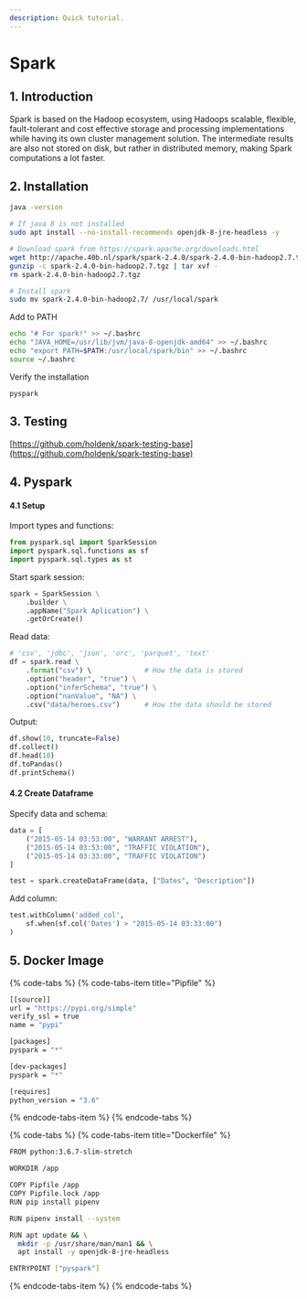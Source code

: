 ```yaml
---
description: Quick tutorial.
---
```


# Spark

## 1. Introduction

Spark is based on the Hadoop ecosystem, using Hadoops scalable, flexible, fault-tolerant and cost  effective storage and processing implementations while having its own cluster management solution. The intermediate results are also not stored on disk, but rather in distributed memory, making Spark computations a lot faster.

## 2. Installation

```bash
java -version

# If java 8 is not installed
sudo apt install --no-install-recommends openjdk-8-jre-headless -y

# Download spark from https://spark.apache.org/downloads.html
wget http://apache.40b.nl/spark/spark-2.4.0/spark-2.4.0-bin-hadoop2.7.tgz
gunzip -c spark-2.4.0-bin-hadoop2.7.tgz | tar xvf -
rm spark-2.4.0-bin-hadoop2.7.tgz

# Install spark
sudo mv spark-2.4.0-bin-hadoop2.7/ /usr/local/spark
```

Add to PATH

```bash
echo "# For spark!" >> ~/.bashrc
echo "JAVA_HOME=/usr/lib/jvm/java-8-openjdk-amd64" >> ~/.bashrc
echo "export PATH=$PATH:/usr/local/spark/bin" >> ~/.bashrc
source ~/.bashrc
```

Verify the installation

```text
pyspark
```

## 3. Testing

[https://github.com/holdenk/spark-testing-base](https://github.com/holdenk/spark-testing-base)

## 4. Pyspark

#### 4.1 Setup

Import types and functions:

```python
from pyspark.sql import SparkSession
import pyspark.sql.functions as sf
import pyspark.sql.types as st
```

Start spark session:

```python
spark = SparkSession \
    .builder \
    .appName("Spark Aplication") \
    .getOrCreate()
```

Read data: 

```python
# 'csv', 'jdbc', 'json', 'orc', 'parquet', 'text'
df = spark.read \
    .format("csv") \             # How the data is stored
    .option("header", "true") \
    .option("inferSchema", "true") \
    .option("nanValue", "NA") \
    .csv("data/heroes.csv")      # How the data should be stored
```

Output:

```python
df.show(10, truncate=False)
df.collect()
df.head(10)
df.toPandas()
df.printSchema()
```

#### 4.2 Create Dataframe

Specify data and schema:

```python
data = [
    ("2015-05-14 03:53:00", "WARRANT ARREST"),
    ("2015-05-14 03:53:00", "TRAFFIC VIOLATION"),
    ("2015-05-14 03:33:00", "TRAFFIC VIOLATION")
]

test = spark.createDataFrame(data, ["Dates", "Description"])
```

Add column:

```python
test.withColumn('added_col', 
    sf.when(sf.col('Dates') > "2015-05-14 03:33:00")
)
```



## 5. Docker Image

{% code-tabs %}
{% code-tabs-item title="Pipfile" %}
```bash
[[source]]
url = "https://pypi.org/simple"
verify_ssl = true
name = "pypi"

[packages]
pyspark = "*"

[dev-packages]
pyspark = "*"

[requires]
python_version = "3.6"
```
{% endcode-tabs-item %}
{% endcode-tabs %}

{% code-tabs %}
{% code-tabs-item title="Dockerfile" %}
```bash
FROM python:3.6.7-slim-stretch

WORKDIR /app

COPY Pipfile /app
COPY Pipfile.lock /app
RUN pip install pipenv

RUN pipenv install --system

RUN apt update && \
  mkdir -p /usr/share/man/man1 && \
  apt install -y openjdk-8-jre-headless

ENTRYPOINT ["pyspark"]
```
{% endcode-tabs-item %}
{% endcode-tabs %}

